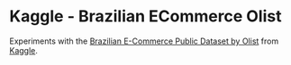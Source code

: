 # Kaggle - Brazilian ECommerce Olist

Experiments with the [Brazilian E-Commerce Public Dataset by Olist](https://www.kaggle.com/datasets/olistbr/brazilian-ecommerce) from [Kaggle](https://www.kaggle.com).